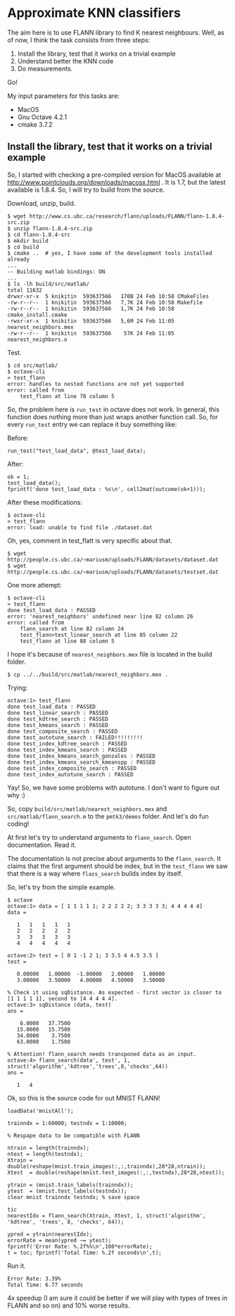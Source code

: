 # Approximate KNN classifiers

The aim here is to use FLANN library to find K nearest neighbours.
Well, as of now, I think the task consists from three steps:

1) Install the library, test that it works on a trivial example
2) Understand better the KNN code
3) Do measurements.

Go!

My input parameters for this tasks are:
  * MacOS
  * Gnu Octave 4.2.1
  * cmake 3.7.2

## Install the library, test that it works on a trivial example

So, I started with checking a pre-compiled version for MacOS available at
http://www.pointclouds.org/downloads/macosx.html . It is 1.7, but the
latest available is 1.8.4. So, I will try to build from the source.

Download, unzip, build.

```
$ wget http://www.cs.ubc.ca/research/flann/uploads/FLANN/flann-1.8.4-src.zip
$ unzip flann-1.8.4-src.zip
$ cd flann-1.8.4-src
$ mkdir build
$ cd build
$ cmake ..  # yes, I have some of the development tools installed already
...
-- Building matlab bindings: ON
...
$ ls -lh build/src/matlab/
total 11632
drwxr-xr-x  5 knikitin  593637566   170B 24 Feb 10:58 CMakeFiles
-rw-r--r--  1 knikitin  593637566   7,7K 24 Feb 10:58 Makefile
-rw-r--r--  1 knikitin  593637566   1,7K 24 Feb 10:58 cmake_install.cmake
-rwxr-xr-x  1 knikitin  593637566   5,6M 24 Feb 11:05 nearest_neighbors.mex
-rw-r--r--  1 knikitin  593637566    57K 24 Feb 11:05 nearest_neighbors.o
```

Test.

```
$ cd src/matlab/
$ octave-cli
> test_flann
error: handles to nested functions are not yet supported
error: called from
    test_flann at line 78 column 5
```

So, the problem here is `run_test` in octave does not work.
In general, this function does nothing more than just wraps
another function call. So, for every `run_test` entry we can
replace it buy something like:

Before:

```
run_test("test_load_data", @test_load_data);
```

After:

```
ok = 1;
test_load_data();
fprintf('done test_load_data : %s\n', cell2mat(outcome(ok+1)));
```

After these modifications:

```
$ octave-cli
> test_flann
error: load: unable to find file ./dataset.dat
```

Oh, yes, comment in test_flatt is very specific about that.

```
$ wget http://people.cs.ubc.ca/~mariusm/uploads/FLANN/datasets/dataset.dat
$ wget http://people.cs.ubc.ca/~mariusm/uploads/FLANN/datasets/testset.dat
```

One more attempt:

```
$ octave-cli
> test_flann
done test_load_data : PASSED
error: 'nearest_neighbors' undefined near line 82 column 26
error: called from
    flann_search at line 82 column 24
    test_flann>test_linear_search at line 85 column 22
    test_flann at line 88 column 5
```

I hope it's because of `nearest_neighbors.mex` file is located in the build folder.

```
$ cp ../../build/src/matlab/nearest_neighbors.mex .
```

Trying:

```
octave:1> test_flann
done test_load_data : PASSED
done test_linear_search : PASSED
done test_kdtree_search : PASSED
done test_kmeans_search : PASSED
done test_composite_search : PASSED
done test_autotune_search : FAILED!!!!!!!!!
done test_index_kdtree_search : PASSED
done test_index_kmeans_search : PASSED
done test_index_kmeans_search_gonzales : PASSED
done test_index_kmeans_search_kmeanspp : PASSED
done test_index_composite_search : PASSED
done test_index_autotune_search : PASSED
```

Yay! So, we have some problems with autotune. I don't want to figure out why :)

So, copy `build/src/matlab/nearest_neighbors.mex` and `src/matlab/flann_search.m`
to the `pmtk3/demos` folder. And let's do fun coding!

At first let's try to understand arguments to `flann_search`. Open documentation.
Read it.

The documentation is not precise about arguments to the `flann_search`.
It claims that the first argument should be index, but in the `test_flann`
we saw that there is a way where `flass_search` builds index by itself.

So, let's try from the simple example.

```
$ octave
octave:1> data = [ 1 1 1 1 1; 2 2 2 2 2; 3 3 3 3 3; 4 4 4 4 4]
data =

   1   1   1   1   1
   2   2   2   2   2
   3   3   3   3   3
   4   4   4   4   4

octave:2> test = [ 0 1 -1 2 1; 3 3.5 4 4.5 3.5 ]
test =

   0.00000   1.00000  -1.00000   2.00000   1.00000
   3.00000   3.50000   4.00000   4.50000   3.50000

% Check it using sqDistance. As expected - first vector is closer to [1 1 1 1 1], second to [4 4 4 4 4].
octave:3> sqDistance (data, test)
ans =

    6.0000   37.7500
   15.0000   15.7500
   34.0000    3.7500
   63.0000    1.7500

% Attention! flann_search needs transponed data as an input.
octave:4> flann_search(data', test', 1, struct('algorithm','kdtree','trees',8,'checks',64))
ans =

   1   4
```

Ok, so this is the source code for out MNIST FLANN!

```
loadData('mnistAll');

trainndx = 1:60000; testndx = 1:10000;

% Respape data to be compatible with FLANN

ntrain = length(trainndx);
ntest = length(testndx);
Xtrain = double(reshape(mnist.train_images(:,:,trainndx),28*28,ntrain));
Xtest  = double(reshape(mnist.test_images(:,:,testndx),28*28,ntest));

ytrain = (mnist.train_labels(trainndx));
ytest  = (mnist.test_labels(testndx));
clear mnist trainndx testndx; % save space

tic
nearestIdx = flann_search(Xtrain, Xtest, 1, struct('algorithm', 'kdtree', 'trees', 8, 'checks', 64));

ypred = ytrain(nearestIdx);
errorRate = mean(ypred ~= ytest);
fprintf('Error Rate: %.2f%%\n',100*errorRate);
t = toc; fprintf('Total Time: %.2f seconds\n',t);
```

Run it.

```
Error Rate: 3.39%
Total Time: 6.77 seconds
```

4x speedup (I am sure it could be better if we will play with types of trees
in FLANN and so on) and 10% worse results.